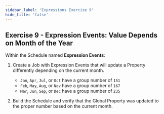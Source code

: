 ```yaml
---
sidebar_label: 'Expressions Exercise 9'
hide_title: 'false'
---
```


## Exercise 9 - Expression Events: Value Depends on Month of the Year

Within the Schedule named **Expression Events**:  

1.	Create a Job with Expression Events that will update a Property differently depending on the current month.  

	* ```Jan```, ```Apr```, ```Jul```, or ```Oct``` have a group number of ```151```
	* ```Feb```, ```May```, ```Aug```, or ```Nov``` have a group number of ```167```
	* ```Mar```, ```Jun```, ```Sep```, or ```Dec``` have a group number of ```235```

2.	Build the Schedule and verify that the Global Property was updated to the proper number based on the current month.